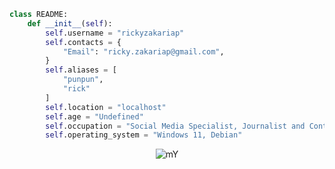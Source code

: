 ```python
class README:
    def __init__(self):
        self.username = "rickyzakariap"
        self.contacts = {
            "Email": "ricky.zakariap@gmail.com",
        }
        self.aliases = [
            "punpun",
            "rick"
        ]
        self.location = "localhost"
        self.age = "Undefined"
        self.occupation = "Social Media Specialist, Journalist and Content Reviewer [YES I AM!]"
        self.operating_system = "Windows 11, Debian"
```

<p align="center">
      <img src="https://media.tenor.com/fkOJWB2I1SgAAAAC/5centimetres-per-second-depressed.gif" alt="mY" width="lebar_gambar" height="tinggi_gambar">
    </p>


